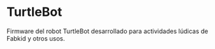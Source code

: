 # TurtleBot
Firmware del robot TurtleBot desarrollado para actividades lúdicas de Fabkid y otros usos.  
